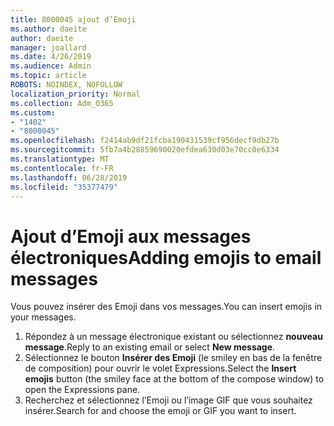 ```yaml
---
title: 8000045 ajout d’Emoji
ms.author: daeite
author: daeite
manager: joallard
ms.date: 4/26/2019
ms.audience: Admin
ms.topic: article
ROBOTS: NOINDEX, NOFOLLOW
localization_priority: Normal
ms.collection: Adm_O365
ms.custom:
- "1402"
- "8000045"
ms.openlocfilehash: f2414ab9df21fcba190431539cf956decf9db27b
ms.sourcegitcommit: 5fb7a4b28859690020efdea630d03e70cc0e6334
ms.translationtype: MT
ms.contentlocale: fr-FR
ms.lasthandoff: 06/28/2019
ms.locfileid: "35377479"
---
```

# <a name="adding-emojis-to-email-messages"></a><span data-ttu-id="aff15-102">Ajout d’Emoji aux messages électroniques</span><span class="sxs-lookup"><span data-stu-id="aff15-102">Adding emojis to email messages</span></span>

<span data-ttu-id="aff15-103">Vous pouvez insérer des Emoji dans vos messages.</span><span class="sxs-lookup"><span data-stu-id="aff15-103">You can insert emojis in your messages.</span></span>

1. <span data-ttu-id="aff15-104">Répondez à un message électronique existant ou sélectionnez **nouveau message**.</span><span class="sxs-lookup"><span data-stu-id="aff15-104">Reply to an existing email or select **New message**.</span></span>
1. <span data-ttu-id="aff15-105">Sélectionnez le bouton **Insérer des Emoji** (le smiley en bas de la fenêtre de composition) pour ouvrir le volet Expressions.</span><span class="sxs-lookup"><span data-stu-id="aff15-105">Select the **Insert emojis** button (the smiley face at the bottom of the compose window) to open the Expressions pane.</span></span>
1. <span data-ttu-id="aff15-106">Recherchez et sélectionnez l’Emoji ou l’image GIF que vous souhaitez insérer.</span><span class="sxs-lookup"><span data-stu-id="aff15-106">Search for and choose the emoji or GIF you want to insert.</span></span>